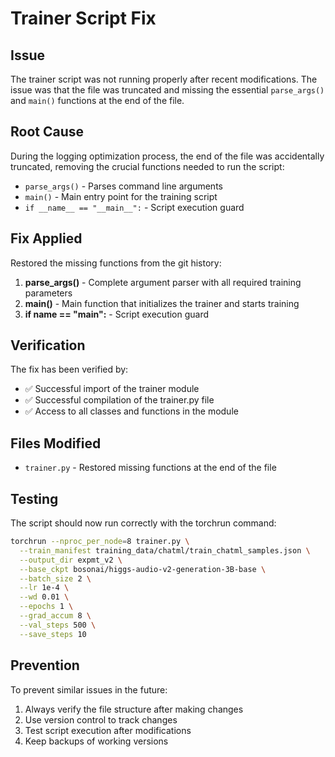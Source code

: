 # Trainer Script Fix

## Issue
The trainer script was not running properly after recent modifications. The issue was that the file was truncated and missing the essential `parse_args()` and `main()` functions at the end of the file.

## Root Cause
During the logging optimization process, the end of the file was accidentally truncated, removing the crucial functions needed to run the script:
- `parse_args()` - Parses command line arguments
- `main()` - Main entry point for the training script
- `if __name__ == "__main__":` - Script execution guard

## Fix Applied
Restored the missing functions from the git history:

1. **parse_args()** - Complete argument parser with all required training parameters
2. **main()** - Main function that initializes the trainer and starts training
3. **if __name__ == "__main__":** - Script execution guard

## Verification
The fix has been verified by:
- ✅ Successful import of the trainer module
- ✅ Successful compilation of the trainer.py file
- ✅ Access to all classes and functions in the module

## Files Modified
- `trainer.py` - Restored missing functions at the end of the file

## Testing
The script should now run correctly with the torchrun command:
```bash
torchrun --nproc_per_node=8 trainer.py \
  --train_manifest training_data/chatml/train_chatml_samples.json \
  --output_dir expmt_v2 \
  --base_ckpt bosonai/higgs-audio-v2-generation-3B-base \
  --batch_size 2 \
  --lr 1e-4 \
  --wd 0.01 \
  --epochs 1 \
  --grad_accum 8 \
  --val_steps 500 \
  --save_steps 10
```

## Prevention
To prevent similar issues in the future:
1. Always verify the file structure after making changes
2. Use version control to track changes
3. Test script execution after modifications
4. Keep backups of working versions